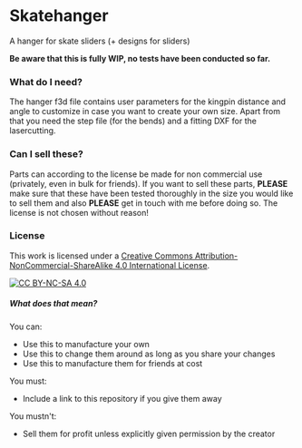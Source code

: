 # Skatehanger
A hanger for skate sliders (+ designs for sliders)

**Be aware that this is fully WIP, no tests have been conducted so far.**

### What do I need?
The hanger f3d file contains user parameters for the kingpin distance and angle to customize in case you want to create your own size. Apart from that you need the step file (for the bends) and a fitting DXF for the lasercutting.

### Can I sell these?
Parts can according to the license be made for non commercial use (privately, even in bulk for friends).
If you want to sell these parts, **PLEASE** make sure that these have been tested thoroughly in the size you would like to sell them and also **PLEASE** get in touch with me before doing so.
The license is not chosen without reason!

### License

This work is licensed under a
[Creative Commons Attribution-NonCommercial-ShareAlike 4.0 International License][cc-by-nc-sa].

[![CC BY-NC-SA 4.0][cc-by-nc-sa-image]][cc-by-nc-sa]

[cc-by-nc-sa]: http://creativecommons.org/licenses/by-nc-sa/4.0/
[cc-by-nc-sa-image]: https://licensebuttons.net/l/by-nc-sa/4.0/88x31.png
[cc-by-nc-sa-shield]: https://img.shields.io/badge/License-CC%20BY--NC--SA%204.0-lightgrey.svg

##### What does that mean?
You can:
- Use this to manufacture your own
- Use this to change them around as long as you share your changes
- Use this to manufacture them for friends at cost

You must:
- Include a link to this repository if you give them away

You mustn't:
- Sell them for profit unless explicitly given permission by the creator
